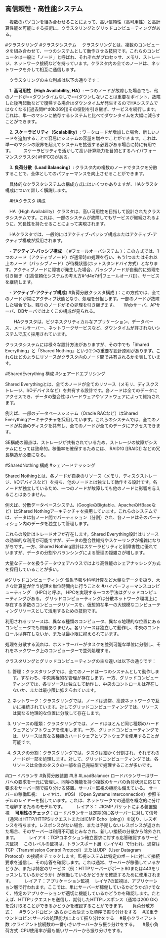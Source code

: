 ## 高信頼性・高性能システム
　複数のパソコンを組み合わせることによって、高い信頼性（高可用性）と高計算性能を可能にする技術に、クラスタリングとグリッドコンピューティングがある。

#クラスタリング 
#クラスタシステム
　クラスタリングとは、複数のコンピュータを組み合わせて、一つのシステムとして動作させる技術です。これらのコンピュータは一般に「ノード」と呼ばれ、それぞれがプロセッサ、メモリ、ストレージ、ネットワーク接続などを持っています。クラスタ内の全てのノードは、ネットワークを介して相互に通信します。

　クラスタリングの主な利点は以下の通りです：

　1. **高可用性（High Availability, HA）**: 一つのノードが故障した場合でも、他のノードが==ダウンタイムなしで==(ダウンしないことは重要なポイント、故障した後再起動などで復帰する場合はダウンタイムが発生するのでHAシステムではなくなる[[過去問#^d0b369]])その役割を引き継ぎ、サービスを続行します。これは、単一のマシンに依存するシステムと比べてダウンタイムを大幅に減らすことができます。

　2. **スケーラビリティ（Scalability）**: ワークロードが増加した場合、新しいノードを追加することで容易にシステムの容量を増やすことができます。これは、単一のマシンの限界を超えてシステムを拡張する必要がある場合に特に有用です。
　　スケーラビリティを活かして高い計算能力を目的とするハイパフォーマンスクラスタ( #HPCC)がある。

　3. **負荷分散（Load Balancing）**: クラスタ内の複数のノードでタスクを分散することで、全体としてのパフォーマンスを向上させることができます。

　具体的なクラスタシステムの構成方式にはいくつかありますが、HAクラスタ構成について詳しく解説します。

　#HAクラスタ 構成

　HA（High Availability）クラスタは、高い可用性を目指して設計されたクラスタシステムです。これは、一部のシステムが故障してもサービスが継続されるように、冗長性を持たせることによって実現されます。

　HAクラスタでは、一般的にはアクティブ-パッシブ構成またはアクティブ-アクティブ構成が採用されます。

　- **アクティブ-パッシブ構成**　( #フェールオーバシステム ）：この方式では、1つのノード（アクティブノード）が通常時の処理を行い、もう1つまたはそれ以上のノード（パッシブノード）が待機状態(ホットスタンドバイ方式）となります。アクティブノードに障害が発生した場合、パッシブノードが自動的に処理を引き継ぎ（[[高信頼化システムの考え方#^d4e7df|フェールオーバ]]）、サービスを継続します。

　- **アクティブ-アクティブ構成**( #負荷分散クラスタ構成 )：この方式では、全てのノードが常にアクティブ状態となり、処理を分担します。一部のノードが故障した場合でも、残りのノードがその処理を引き継ぎます。
　   Webサーバ、APサーバ、DBサーバではよくこの構成が見られる。

　　HAクラスタは、ビジネスクリティカルなアプリケーション、データベース、メールサーバー、ネットワークサービスなど、ダウンタイムが許されないシステムで広く採用されています。

クラスタシステムには様々な設計方法がありますが、その中でも「Shared Everything」と「Shared Nothing」という2つの重要な設計原則があります。これらはどのようにリソースがクラスタ内のノード間で共有されるかを表しています。

 #SharedEverything 構成
  #シェアードエブリシング

Shared Everythingとは、全てのノードが全てのリソース（メモリ、ディスクストレージ、I/Oデバイスなど）を共有する設計です。各ノードは全てのデータにアクセスでき、データの整合性はハードウェアやソフトウェアによって維持されます。

例えば、一部のデータベースシステム（Oracle RACなど）はShared Everythingアーキテクチャを採用しています。これらのシステムでは、全てのノードが共通のディスクを共有し、全てのノードが全てのデータにアクセスできます。

SE構成の弱点は、ストレージが共有されているため、ストレージの故障がシステムにとっては致命的。稼働率を確保するためには、 RAID10 [[RAID]] などの冗長構造が必要になる。

#SharedNothing 構成
#シェアードナッシング

Shared Nothingとは、各ノードが自身のリソース（メモリ、ディスクストレージ、I/Oデバイスなど）を持ち、他のノードとは独立して動作する設計です。各ノードが独立しているため、一つのノードが故障しても他のノードに影響を与えることはありません。

例えば、分散データベースシステム（GoogleのBigtable、ApacheのHBaseなど）はShared Nothingアーキテクチャを採用しています。これらのシステムでは、データは各ノード間でパーティション（分割）され、各ノードはそのパーティション内のデータを独立して管理します。

これらの設計はトレードオフが存在します。Shared Everything設計はリソースの効率的な利用が可能ですが、データの整合性維持やスケーリングが複雑になりがちです。一方、Shared Nothing設計はスケーラビリティと耐障害性に優れていますが、データの分割やバランシングによる管理の複雑さが増します。

大量なデータを扱うデータウェアハウスではより高性能のシェアナッシング方式を採用していることが多い。

#グリッドコンピューティング 
気象予報や科学計算など大量なデータを扱う、大きな計算量が伴う処理を単位時間内に行うことを #ハイパーフォーマンスコンピューティング　(HPC)と呼ぶ。
HPCを実現する一つの手法はグリッドコンピューティングがある。
グリッドコンピューティングは分散ネットワーク環境上に存在する多数のコンピュータリソースを、仮想的な単一の大規模なコンピューティングリソースとして活用するための技術です。

利用されるリソースは、異なる種類のコンピュータ、異なる地理的な位置にあるコンピュータでも問題ありません。各リソースは独立して動作し、中央のコントロールは存在しないか、または最小限に抑えられています。

処理を分散する流れは、ホストサーバーがタスクを並列可能な単位に分割し、それをネックワーク上のコンピューターで並列処理する。

クラスタリングとグリッドコンピューティングの主な違いは以下の通りです：

1. 管理：クラスタリングでは、全てのノードは一つのシステムとして動作します。すなわち、中央集権的な管理が存在します。一方、グリッドコンピューティングでは、各リソースは独立して動作し、中央のコントロールは存在しないか、または最小限に抑えられています。
    
2. ネットワーク：クラスタリングでは、ノードは通常、高速ネットワークで互いに接続されています。対してグリッドコンピューティングでは、リソースは異なる地理的な位置に分散して存在します。
    
3. リソースの種類：クラスタリングでは、ノードはほとんど同じ種類のハードウェアとソフトウェアを使用します。一方、グリッドコンピューティングでは、リソースは異なる種類のハードウェアとソフトウェアを使用することが可能です。
    
4. タスクの分割：クラスタリングでは、タスクは細かく分割され、それぞれのノードが一部を処理します。対して、グリッドコンピューティングでは、各リソースは全体のタスクの一部を自己完結型で処理することが多いです。

#ロードバランサ
#負荷分散装置
#LB
#LoadBalancer
ロードバランサーはサーバへの要求を一元に管理し、同等の機能を持つ複数のサーバの負荷状況に応じて要求をサーバー間で振り分ける装置。サーバー監視の機能も備えている。
サーバーの稼働監視:
　レイヤは、 #OSI （Open Systems Interconnection）参照モデルのレイヤーを指しています。これは、ネットワークでの通信を概念的に分けて理解するためのモデルです。
　
　レイア３： #ICMP パケットによる装置監視
　**可用性のチェック**：ロードバランサーは定期的に各サーバーに対して信号（通常はHTTP/HTTPSリクエストまたはICMP Echo（ping））を送り、レスポンスを待ちます。レスポンスがない場合、または予期しないレスポンスが返された場合、そのサーバーは利用不可能とみなされ、新しい接続の分散から除外されます。
　
　レイア４：TCPコネクション確立要求に対する応答確認するサービス監視
　このレベルの監視は、トランスポート層（レイヤ4）で行われ、通常はTCP（Transmission Control Protocol）またはUDP（User Datagram Protocol）の接続をチェックします。監視システムは特定のポートに対して接続要求を送信し、その応答を確認します。これは通常、サーバーが稼働しているかどうか、または特定のサービス（例：HTTPサーバーがポート80または443をリッスンしているかどうか）が稼働しているかどうかを確認するために使用されます。
　
　レイア７：アプリケーション監視
　レイヤ7の監視は、アプリケーション層で行われます。ここでは、単にサーバーが稼働しているかどうかだけでなく、特定のアプリケーションが適切に機能しているかどうかを確認します。たとえば、HTTPリクエストを送信し、期待したHTTPレスポンス（通常は200 OK）を受け取ることができるかどうかを確認することができます。
　
負荷分散方式：
　#ラウンドロビン :あらかじめ決まった順序で振り分けをする
　#加重ラウンドロビン:サーバの処理能力によって振り分けをする
　#最小クライアント数 :クライアント接続数の一番小さいサーバーから振り分けをする。
　#最小負荷方式 :CPU使用率が最も低いサーバーから振り分けをする。
